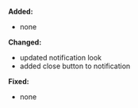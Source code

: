 **Added:**
* none

**Changed:**
* updated notification look
* added close button to notification

**Fixed:**
* none
